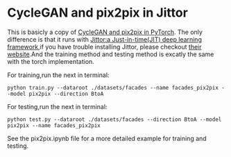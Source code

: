 # CycleGAN and pix2pix in Jittor
This is basicly a copy of [CycleGAN and pix2pix in PyTorch](https://github.com/junyanz/pytorch-CycleGAN-and-pix2pix). The only difference is that it runs with [Jittor:a Just-in-time(JIT) deep learning framework](https://github.com/Jittor/jittor),if you have trouble installing Jittor, please checkout [their website](https://cg.cs.tsinghua.edu.cn/jittor/).And the training method and testing method is excatly the same with the torch implementation.


For training,run the next in terminal:
```shell
python train.py --dataroot ./datasets/facades --name facades_pix2pix --model pix2pix --direction BtoA
```

For testing,run the next in terminal:
```shell
python test.py --dataroot ./datasets/facades --direction BtoA --model pix2pix --name facades_pix2pix
```
See the pix2pix.ipynb file for a more detailed example for training and testing.